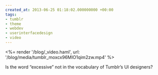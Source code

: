 ```yaml
---
created_at: 2013-06-25 01:18:02.000000000 +00:00
tags:
- tumblr
- theme
- webdev
- userinterfacedesign
- video
---
```


<%= render '/blog/_video.haml', url: '/blog/media/tumblr_moxcx96MIO1qim2zw.mp4' %>

Is the word “excessive” not in the vocabulary of Tumblr’s UI designers?

